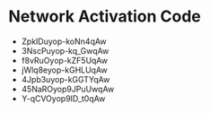 # Network Activation Code
* ZpkIDuyop-koNn4qAw
* 3NscPuyop-kq_GwqAw
* f8vRuOyop-kZF5UqAw
* jWlq8eyop-kGHLUqAw
* 4Jpb3uyop-kGGTYqAw
* 45NaROyop9JPuUwqAw
* Y-qCVOyop9ID_t0qAw